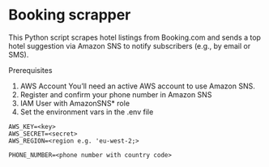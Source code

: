 # Booking scrapper

This Python script scrapes hotel listings from Booking.com and sends a top hotel suggestion via Amazon SNS to notify subscribers (e.g., by email or SMS).

Prerequisites
1. AWS Account
   You’ll need an active AWS account to use Amazon SNS.
2. Register and confirm your phone number in Amazon SNS
3. IAM User with AmazonSNS* role
4. Set the environment vars in the .env file
```shell
AWS_KEY=<key>
AWS_SECRET=<secret>
AWS_REGION=<region e.g. 'eu-west-2;>

PHONE_NUMBER=<phone number with country code>
```
